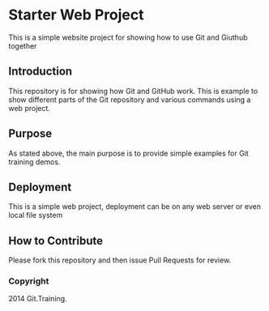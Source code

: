 # Starter Web Project
This is a simple website project for showing how to use Git and Giuthub together
## Introduction

This repository is for showing how Git and GitHub work.  This is example to show different parts of the Git repository and various commands using a web project.

## Purpose

As stated above, the main purpose is to provide simple examples for Git training demos.

## Deployment
This is a simple web project, deployment can be on any web server or even local file system

## How to Contribute

Please fork this repository and then issue Pull Requests for review.


### Copyright

2014 Git.Training.
